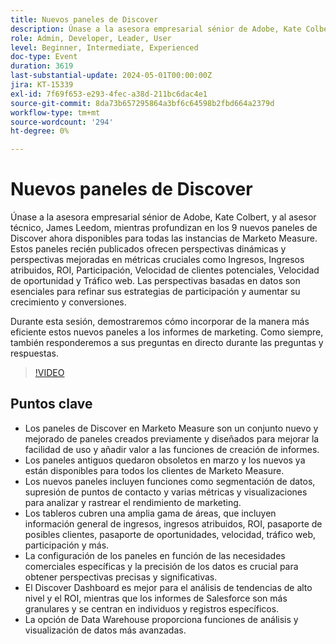 ```yaml
---
title: Nuevos paneles de Discover
description: Únase a la asesora empresarial sénior de Adobe, Kate Colbert, y al asesor técnico, James Leedom, mientras exploran los 9 nuevos paneles de Discover en Marketo Measure, que ofrecen perspectivas dinámicas sobre métricas como Ingresos, ROI, Participación y Velocidad del posible cliente, con una demostración en directo y una sesión de preguntas y respuestas.
role: Admin, Developer, Leader, User
level: Beginner, Intermediate, Experienced
doc-type: Event
duration: 3619
last-substantial-update: 2024-05-01T00:00:00Z
jira: KT-15339
exl-id: 7f69f653-e293-4fec-a38d-211bc6dac4e1
source-git-commit: 8da73b657295864a3bf6c64598b2fbd664a2379d
workflow-type: tm+mt
source-wordcount: '294'
ht-degree: 0%

---
```


# Nuevos paneles de Discover

Únase a la asesora empresarial sénior de Adobe, Kate Colbert, y al asesor técnico, James Leedom, mientras profundizan en los 9 nuevos paneles de Discover ahora disponibles para todas las instancias de Marketo Measure. Estos paneles recién publicados ofrecen perspectivas dinámicas y perspectivas mejoradas en métricas cruciales como Ingresos, Ingresos atribuidos, ROI, Participación, Velocidad de clientes potenciales, Velocidad de oportunidad y Tráfico web. Las perspectivas basadas en datos son esenciales para refinar sus estrategias de participación y aumentar su crecimiento y conversiones.

Durante esta sesión, demostraremos cómo incorporar de la manera más eficiente estos nuevos paneles a los informes de marketing. Como siempre, también responderemos a sus preguntas en directo durante las preguntas y respuestas.

>[!VIDEO](https://video.tv.adobe.com/v/3428405/?learn=on)

## Puntos clave

* Los paneles de Discover en Marketo Measure son un conjunto nuevo y mejorado de paneles creados previamente y diseñados para mejorar la facilidad de uso y añadir valor a las funciones de creación de informes.
* Los paneles antiguos quedaron obsoletos en marzo y los nuevos ya están disponibles para todos los clientes de Marketo Measure.
* Los nuevos paneles incluyen funciones como segmentación de datos, supresión de puntos de contacto y varias métricas y visualizaciones para analizar y rastrear el rendimiento de marketing.
* Los tableros cubren una amplia gama de áreas, que incluyen información general de ingresos, ingresos atribuidos, ROI, pasaporte de posibles clientes, pasaporte de oportunidades, velocidad, tráfico web, participación y más.
* La configuración de los paneles en función de las necesidades comerciales específicas y la precisión de los datos es crucial para obtener perspectivas precisas y significativas.
* El Discover Dashboard es mejor para el análisis de tendencias de alto nivel y el ROI, mientras que los informes de Salesforce son más granulares y se centran en individuos y registros específicos.
* La opción de Data Warehouse proporciona funciones de análisis y visualización de datos más avanzadas.

